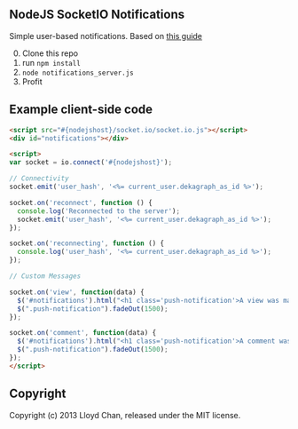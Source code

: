 NodeJS SocketIO Notifications
--------------------------

Simple user-based notifications. Based on [this guide](http://blog.joshsoftware.com/2012/01/30/push-notifications-using-express-js-and-socket-io/)

0. Clone this repo
1. run `npm install`
2. `node notifications_server.js`
3. Profit

Example client-side code
----------------------

```html
<script src="#{nodejshost}/socket.io/socket.io.js"></script>
<div id="notifications"></div>

<script>
var socket = io.connect('#{nodejshost}');

// Connectivity
socket.emit('user_hash', '<%= current_user.dekagraph_as_id %>');

socket.on('reconnect', function () {
  console.log('Reconnected to the server');
  socket.emit('user_hash', '<%= current_user.dekagraph_as_id %>');
});

socket.on('reconnecting', function () {
  console.log('user_hash', '<%= current_user.dekagraph_as_id %>');
});

// Custom Messages

socket.on('view', function(data) {
  $('#notifications').html("<h1 class='push-notification'>A view was made on your post fool " + data.message + "</h1>");
  $(".push-notification").fadeOut(1500);
});

socket.on('comment', function(data) {
  $('#notifications').html("<h1 class='push-notification'>A comment was made on your post fool " + data.message + "</h1>" );
  $(".push-notification").fadeOut(1500);
});
</script>

```

Copyright
--------
Copyright (c) 2013 Lloyd Chan, released under the MIT license.